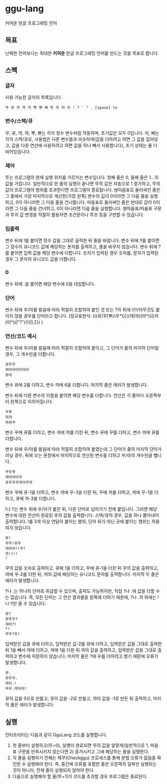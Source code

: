 # ggu-lang
커여운 한글 프로그래밍 언어

## 목표
난해한 언어보다는 최대한 **커여운** 한글 프로그래밍 언어를 만드는 것을 목표로 합니다.

## 스펙
### 글자
사용 가능한 글자의 목록입니다.
```
꾸 뀨 까 꺄 끼 뿌 쀼 삐 뚜 우 아 이 ! ? ' " . [space] \n
```

### 변수/스택/큐
꾸, 뀨, 까, 꺄, 뿌, 쀼는 각각 정수 변수처럼 작동하며, 초기값은 모두 0입니다. 끼, 삐는 각각 스택/큐로, 사용법은 다른 변수들과 비슷하며(값을 더하려고 하면 그 값을 집어넣고, 값을 다른 연산에 사용하려고 하면 값을 하나 빼서 사용합니다), 초기 상태는 둘 다 비어있습니다.

### 제어
뚜는 프로그램의 현재 실행 위치를 가르키는 변수입니다. 첫째 줄은 0, 둘째 줄은 1...의 값을 가집니다. 일반적으로 한 줄의 실행이 끝나면 뚜의 값은 자동으로 1 증가하고, 뚜의 값이 프로그램의 범위를 초과한다면 프로그램이 종료됩니다. 쌍따옴표로 둘러싸인 줄은 그 줄에서 가장 마지막으로 계산한(가장 왼쪽) 변수의 값이 0이라면 그 다음 줄을 실행하고, 0이 아니라면 그 다음 줄을 건너뜁니다. 따옴표로 둘러써인 줄은 반대로 값이 0이라면 그 다음 줄을 건너뛰고, 0이 아니라면 다음 줄을 실행합니다. 쌍따옴표/따옴표 구문과 뚜의 값 변경을 적절히 활용하면 조건문이나 루프 등을 구현할 수 있습니다.

### 입출력
변수 뒤에 !를 붙이면 정수 값을 그대로 출력한 뒤 줄을 바꿉니다.
변수 뒤에 !!를 붙이면 그 정수의 유니코드 값에 해당하는 문자를 출력하고, 줄을 바꾸지 않습니다.
변수 뒤에 ?를 붙이면 입력 값을 해당 변수에 더합니다. 숫자가 입력된 경우 숫자를, 문자가 입력된 경우 그 문자의 유니코드 값을 더합니다.

### 0
변수 뒤에 .을 붙이면 해당 변수에 0을 대입합니다.

### 단어
변수 뒤에 우/아를 발음에 따라 적절히 조합하여 붙인 것 또는 ?의 뒤에 !/!!/아무것도 붙이지 않을 경우를 단어라고 합니다. (정규표현식: (((뀨|꾸|뿌)(우*))|((꺄|까)(아*))|(끼(이*))|"?")(!{0,2}) )

### 연산/코드 예시
변수 뒤에 우/아를 발음에 따라 적절히 조합하여 붙이고, 그 단어가 줄의 마지막 단어일 경우, 그 개수만큼 더합니다.
```
뀨우우
꺄아아아아아아
뀨아
```
변수 뀨에 2를 더하고, 변수 꺄에 6을 더합니다. 마지막 줄은 에러가 발생합니다.

변수 뒤에 다른 변수의 이름을 붙이면 해당 변수를 더합니다. 연산은 각 줄마다 오른쪽부터 왼쪽으로 이루어집니다.
```
꾸뀨
까꺄
까뀨꾸
```
변수 꾸에 뀨를 더하고, 변수 까에 꺄를 더한 뒤, 변수 뀨에 꾸를 더하고, 변수 까에 뀨를 더합니다.

변수 뒤에 우/아를 발음에 따라 적절히 조합하여 붙였는데 그 단어가 줄의 마지막 단어가 아닐 경우, 뒤에 오는 문장에서 마지막으로 연산된 변수를 더하고 우/아의 개수만큼 뺍니다.
```
꾸우뀨
꺄아아아꾸
뀨우우우까아꾸까
```
변수 꾸에 뀨-1을 더하고, 변수 꺄에 꾸-3을 더한 뒤, 꾸에 까를 더하고, 까에 꾸-1을 더하고, 뀨에 까-3을 더합니다.

!나 !!는 변수 위에 우/아가 붙은 뒤, 다른 단어로 넘어가기 전에 붙입니다. 그러면 해당 변수에 대한 연산이 완료된 후의 값을 출력합니다. 스택/큐의 경우, 값을 하나 뽑아내어 출력합니다. !를 3개 이상 연달아 붙이는 행위, 단어 뒤가 아닌 곳에 붙이는 행위는 허용되지 않습니다.
```
뀨!
꾸우!뀨우
꺄아아!!꾸!
까!!!!
!
```
꾸의 값을 숫자로 출력하고, 뀨에 1을 더하고, 꾸에 뀨-1을 더한 뒤 꾸의 값을 출력하고, 꺄에 꾸-2를 더한 뒤, 꺄의 값에 해당하는 유니코드 문자를 출력합니다. 마지막 두 줄은 에러가 발생합니다.

?나 .는 하나의 단어로 취급할 수 있으며, 출력도 가능하지만, 직접 ?나 .에 값을 더할 수는 없습니다. 즉, 모든 단어는 그 연산 결과물을 왼쪽에 더하기 때문에, ?나 .의 뒤에는 !나 !!만 올 수 있습니다.
```
뀨?
뀨우우?
꺄아?!
?!
꾸우?우!
```
입력받은 값을 뀨에 더하고, 입력받은 값-2를 뀨에 더하고, 입력받은 값을 그대로 출력한 뒤 1을 빼서 꺄에 더하고, 꺄에 1을 더한 뒤 꺄의 값을 출력하고, 입력받은 값을 그대로 출력하고 변수에 저장하지 않습니다. 마지막 줄은 ?에 우를 더하려고 했기 때문에 오류가 발생합니다.

```
뀨.
뀨우우.
꺄아.!
꾸우.꺄아아!
```
뀨의 값을 0으로 만들고, 뀨의 값을 -2로 만들고, 꺄의 값을 -1로 만든 뒤 출력하고, 마지막 줄은 에러가 발생합니다.

## 실행
인터프리터는 다음과 같이 GguLang 코드를 실행합니다.
1. 첫 줄부터 실행하고(뚜=0), 실행이 완료되면 뚜의 값을 알맞게(일반적으로 1, 따옴표 구문을 만족시키지 않는다면 2) 증가시키고 그에 해당하는 줄을 실행한다.
1. 각 줄을 실행하기 전해는 체꾸(Checkggu) 프로세스를 통해 문법 오류가 없음을 확인한 수 실행해야 한다. 즉, 중간에 오류를 포함한 줄은 오른쪽의 일부만 실행되는 것이 아니라, 전체 줄이 실행되지 않아야 한다.
1. 다음으로 실행해야 할 줄(뚜+1)이 코드를 초과할 경우 프로그램은 종료된다.
